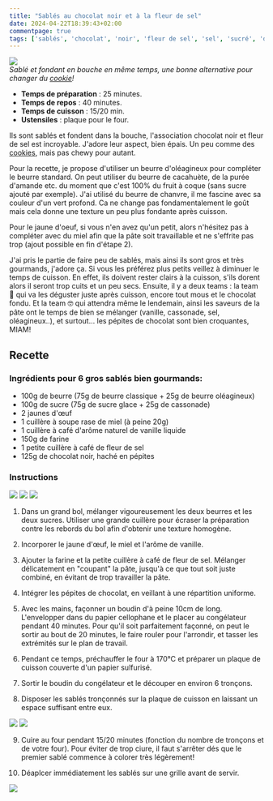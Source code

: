 ```yaml
---
title: "Sablés au chocolat noir et à la fleur de sel"
date: 2024-04-22T18:39:43+02:00
commentpage: true
tags: ['sablés', 'chocolat', 'noir', 'fleur de sel', 'sel', 'sucré', 'dessert', 'goûter', 'gâteau', 'biscuit', 'pépite', 'beurre', 'chanvre', 'oléagineux', 'cookies', 'miel']
---
```


![](/pictures/sables_4.jpeg)<br>
*Sablé et fondant en bouche en même temps, une bonne alternative pour changer du  <a href="https://echauvea.github.io/recettes/cookies_sans_lactose/">cookie</a>!*

- **Temps de préparation** : 25 minutes.
- **Temps de repos** : 40 minutes.
- **Temps de cuisson** : 15/20 min.
- **Ustensiles** : plaque pour le four.

Ils sont sablés et fondent dans la bouche, l'association chocolat noir et fleur de sel est incroyable. J'adore leur aspect, bien épais. Un peu comme des <a href="https://echauvea.github.io/recettes/cookies_sans_lactose/">cookies</a>, mais pas chewy pour autant. 

Pour la recette, je propose d'utiliser un beurre d'oléagineux pour compléter le beurre standard. On peut utiliser du beurre de cacahuète, de la purée d'amande etc. du moment que c'est 100% du fruit à coque (sans sucre ajouté par exemple). J'ai utilisé du beurre de chanvre, il me fascine avec sa couleur d'un vert profond. Ca ne change pas fondamentalement le goût mais cela donne une texture un peu plus fondante après cuisson. 

Pour le jaune d'oeuf, si vous n'en avez qu'un petit, alors n'hésitez pas à compléter avec du miel afin que la pâte soit travaillable et ne s'effrite pas trop (ajout possible en fin d'étape 2).

J'ai pris le partie de faire peu de sablés, mais ainsi ils sont gros et très gourmands, j'adore ça. Si vous les préférez plus petits veillez à diminuer le temps de cuisson. En effet, ils doivent rester clairs à la cuisson, s'ils dorent alors il seront trop cuits et un peu secs.
Ensuite, il y a deux teams : la team 🐷 qui va les déguster juste après cuisson, encore tout mous et le chocolat fondu. Et la team 🤓 qui attendra même le lendemain, ainsi les saveurs de la pâte ont le temps de bien se mélanger (vanille, cassonade, sel, oléagineux..), et surtout... les pépites de chocolat sont bien croquantes, MIAM!

## Recette

### Ingrédients pour 6 gros sablés bien gourmands:

- 100g de beurre (75g de beurre classique + 25g de beurre oléagineux)
- 100g de sucre (75g de sucre glace + 25g de cassonade)
- 2 jaunes d'œuf
- 1 cuillère à soupe rase de miel (à peine 20g)
- 1 cuillère à café d'arôme naturel de vanille liquide
- 150g de farine
- 1 petite cuillère à café de fleur de sel
- 125g de chocolat noir, haché en pépites

### Instructions

![](/pictures/sables_10.jpeg)
![](/pictures/sables_9.jpeg)
![](/pictures/sables_8.jpeg)<br>

1. Dans un grand bol, mélanger vigoureusement les deux beurres et les deux sucres. Utiliser une grande cuillère pour écraser la préparation contre les rebords du bol afin d'obtenir une texture homogène.

2. Incorporer le jaune d'œuf, le miel et l'arôme de vanille. 

3. Ajouter la farine et la petite cuillère à café de fleur de sel. Mélanger délicatement en "coupant" la pâte, jusqu'à ce que tout soit juste combiné, en évitant de trop travailler la pâte.

4. Intégrer les pépites de chocolat, en veillant à une répartition uniforme.

5. Avec les mains, façonner un boudin d'à peine 10cm de long. L'envelopper dans du papier cellophane et le placer au congélateur pendant 40 minutes. Pour qu'il soit parfaitement façonné, on peut le sortir au bout de 20 minutes, le faire rouler pour l'arrondir, et tasser les extrémités sur le plan de travail.

6. Pendant ce temps, préchauffer le four à 170°C et préparer un plaque de cuisson couverte d'un papier sulfurisé.

7. Sortir le boudin du congélateur et le découper en environ 6 tronçons.

8. Disposer les sablés tronçonnés sur la plaque de cuisson en laissant un espace suffisant entre eux.

![](/pictures/sables_7.jpeg)
![](/pictures/sables_5.jpeg)<br>

9. Cuire au four pendant 15/20 minutes (fonction du nombre de tronçons et de votre four). Pour éviter de trop ciure, il faut s'arrêter dés que le premier sablé commence à colorer très légèrement!

10. Déaplcer immédiatement les sablés sur une grille avant de servir.

![](/pictures/sables_1.jpeg)<br>














